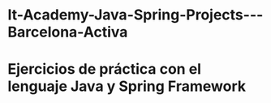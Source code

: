 # It-Academy-Java-Spring-Projects---Barcelona-Activa
# Ejercicios de práctica con el lenguaje Java y Spring Framework
